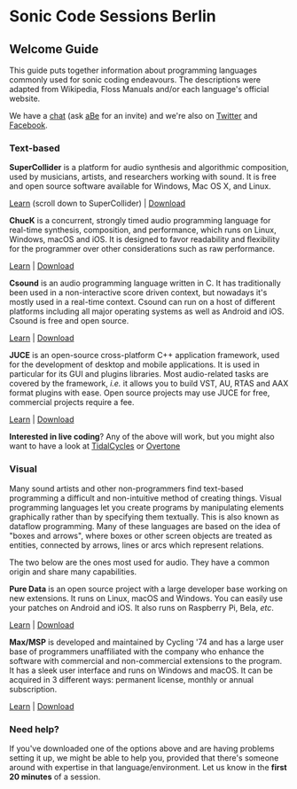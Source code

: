 # Sonic Code Sessions Berlin

## Welcome Guide 

This guide puts together information about programming languages commonly used for sonic coding endeavours.
The descriptions were adapted from Wikipedia, Floss Manuals and/or each language's official website.

We have a [chat](https://chat.funprogramming.org/scsbln/) (ask [aBe](https://hamoid.com/contact/) for an invite) and we're also on [Twitter](https://twitter.com/scsBLN) and [Facebook](https://facebook.com/groups/scsbln).

### Text-based 

**SuperCollider** is a platform for audio synthesis and algorithmic composition, used by musicians, artists, and researchers working with sound. It is free and open source software available for Windows, Mac OS X, and Linux.

[Learn](https://funprogramming.org) (scroll down to SuperCollider) \| [Download](https://supercollider.github.io/download)

**ChucK** is a concurrent, strongly timed audio programming language for real-time synthesis, composition, and performance, which runs on Linux, Windows, macOS and iOS. It is designed to favor readability and flexibility for the programmer over other considerations such as raw performance.

[Learn](https://www.kadenze.com/courses/introduction-to-programming-for-musicians-and-digital-artists/info) \| [Download](http://chuck.cs.princeton.edu/release)

**Csound** is an audio programming language written in C. It has traditionally been used in a non-interactive score driven context, but nowadays it's mostly used in a real-time context. Csound can run on a host of different platforms including all major operating systems as well as Android and iOS. Csound is free and open source.

[Learn](http://write.flossmanuals.net/csound) \| [Download](http://csound.github.io/download.html)

**JUCE** is an open-source cross-platform C++ application framework, used for the development of desktop and mobile applications. It is used in particular for its GUI and plugins libraries. Most audio-related tasks are covered by the framework, *i.e.* it allows you to build VST, AU, RTAS and AAX format plugins with ease. Open source projects may use JUCE for free, commercial projects require a fee.

[Learn](https://www.juce.com/tutorials) \| [Download](https://www.juce.com/get-juce)

**Interested in live coding**?
Any of the above will work, but you might also want to have a look at [TidalCycles](https://tidalcycles.org) or [Overtone](https://overtone.github.io)

### Visual 

Many sound artists and other non-programmers find text-based programming a difficult and non-intuitive method of creating things.
Visual programming languages let you create programs by manipulating elements graphically rather than by specifying them textually. This is also known as dataflow programming. Many of these languages are based on the idea of "boxes and arrows", where boxes or other screen objects are treated as entities, connected by arrows, lines or arcs which represent relations.

The two below are the ones most used for audio. They have a common origin and share many capabilities.

**Pure Data** is an open source project with a large developer base working on new extensions. It runs on Linux, macOS and Windows. You can easily use your patches on Android and iOS. It also runs on Raspberry Pi, Bela, *etc*.

[Learn](http://write.flossmanuals.net/pure-data) \| [Download](https://puredata.info/downloads)

**Max/MSP** is developed and maintained by Cycling '74 and has a large user base of programmers unaffiliated with the company who enhance the software with commercial and non-commercial extensions to the program. It has a sleek user interface and runs on Windows and macOS. It can be acquired in 3  different ways: permanent license, monthly or annual subscription.

[Learn](https://www.youtube.com/user/dude837/playlists) \| [Download](https://cycling74.com/shop)

### Need help? 

If you've downloaded one of the options above and are having problems setting it up, we might be able to help you, provided that there's someone around with expertise in that language/environment. Let us know in the **first 20 minutes** of a session. 
